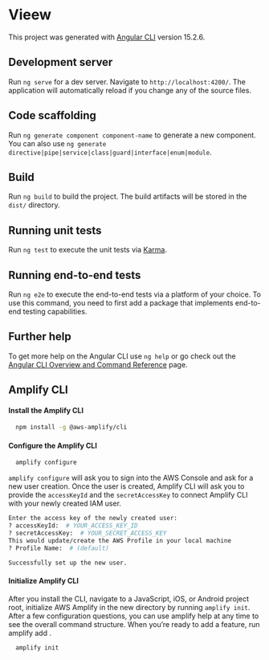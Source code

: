 # Vieew

This project was generated with [Angular CLI](https://github.com/angular/angular-cli) version 15.2.6.

## Development server

Run `ng serve` for a dev server. Navigate to `http://localhost:4200/`. The application will automatically reload if you change any of the source files.

## Code scaffolding

Run `ng generate component component-name` to generate a new component. You can also use `ng generate directive|pipe|service|class|guard|interface|enum|module`.

## Build

Run `ng build` to build the project. The build artifacts will be stored in the `dist/` directory.

## Running unit tests

Run `ng test` to execute the unit tests via [Karma](https://karma-runner.github.io).

## Running end-to-end tests

Run `ng e2e` to execute the end-to-end tests via a platform of your choice. To use this command, you need to first add a package that implements end-to-end testing capabilities.

## Further help

To get more help on the Angular CLI use `ng help` or go check out the [Angular CLI Overview and Command Reference](https://angular.io/cli) page.

## Amplify CLI

#### Install the Amplify CLI

```bash
  npm install -g @aws-amplify/cli
```

#### Configure the Amplify CLI

```bash
  amplify configure
```

`amplify configure` will ask you to sign into the AWS Console and ask for a new user creation. Once the user is created, Amplify CLI will ask you to provide the `accessKeyId` and the `secretAccessKey` to connect Amplify CLI with your newly created IAM user.

```bash
Enter the access key of the newly created user:
? accessKeyId:  # YOUR_ACCESS_KEY_ID
? secretAccessKey:  # YOUR_SECRET_ACCESS_KEY
This would update/create the AWS Profile in your local machine
? Profile Name:  # (default)

Successfully set up the new user.
```

#### Initialize Amplify CLI

After you install the CLI, navigate to a JavaScript, iOS, or Android project root, initialize AWS Amplify in the new directory by running `amplify init`. After a few configuration questions, you can use amplify help at any time to see the overall command structure. When you’re ready to add a feature, run amplify add <category>.

```bash
  amplify init
```
    